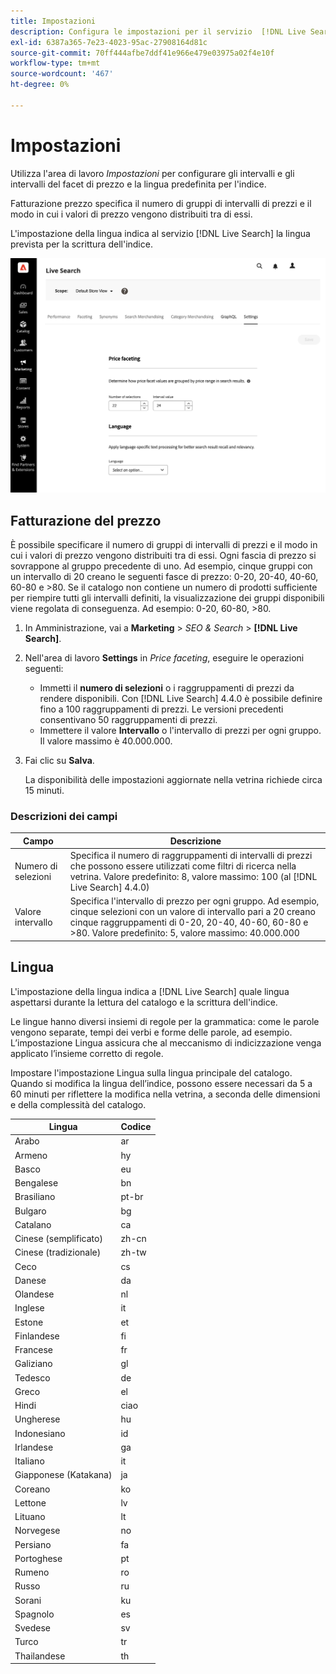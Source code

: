 ```yaml
---
title: Impostazioni
description: Configura le impostazioni per il servizio  [!DNL Live Search] .
exl-id: 6387a365-7e23-4023-95ac-27908164d81c
source-git-commit: 70ff444afbe7ddf41e966e479e03975a02f4e10f
workflow-type: tm+mt
source-wordcount: '467'
ht-degree: 0%

---
```


# Impostazioni

Utilizza l&#39;area di lavoro *Impostazioni* per configurare gli intervalli e gli intervalli del facet di prezzo e la lingua predefinita per l&#39;indice.

Fatturazione prezzo specifica il numero di gruppi di intervalli di prezzi e il modo in cui i valori di prezzo vengono distribuiti tra di essi.

L&#39;impostazione della lingua indica al servizio [!DNL Live Search] la lingua prevista per la scrittura dell&#39;indice.

![Impostazioni](assets/settings.png)

## Fatturazione del prezzo

È possibile specificare il numero di gruppi di intervalli di prezzi e il modo in cui i valori di prezzo vengono distribuiti tra di essi. Ogni fascia di prezzo si sovrappone al gruppo precedente di uno. Ad esempio, cinque gruppi con un intervallo di 20 creano le seguenti fasce di prezzo: 0-20, 20-40, 40-60, 60-80 e >80. Se il catalogo non contiene un numero di prodotti sufficiente per riempire tutti gli intervalli definiti, la visualizzazione dei gruppi disponibili viene regolata di conseguenza. Ad esempio: 0-20, 60-80, >80.

1. In Amministrazione, vai a **Marketing** > *SEO &amp; Search* > **[!DNL Live Search]**.
1. Nell&#39;area di lavoro **Settings** in *Price faceting*, eseguire le operazioni seguenti:
   * Immetti il **numero di selezioni** o i raggruppamenti di prezzi da rendere disponibili. Con [!DNL Live Search] 4.4.0 è possibile definire fino a 100 raggruppamenti di prezzi. Le versioni precedenti consentivano 50 raggruppamenti di prezzi.
   * Immettere il valore **Intervallo** o l&#39;intervallo di prezzi per ogni gruppo. Il valore massimo è 40.000.000.
1. Fai clic su **Salva**.

   La disponibilità delle impostazioni aggiornate nella vetrina richiede circa 15 minuti.

### Descrizioni dei campi

| Campo | Descrizione |
|--- |--- |
| Numero di selezioni | Specifica il numero di raggruppamenti di intervalli di prezzi che possono essere utilizzati come filtri di ricerca nella vetrina. Valore predefinito: 8, valore massimo: 100 (al [!DNL Live Search] 4.4.0) |
| Valore intervallo | Specifica l&#39;intervallo di prezzo per ogni gruppo. Ad esempio, cinque selezioni con un valore di intervallo pari a 20 creano cinque raggruppamenti di 0-20, 20-40, 40-60, 60-80 e >80. Valore predefinito: 5, valore massimo: 40.000.000 |

## Lingua

L&#39;impostazione della lingua indica a [!DNL Live Search] quale lingua aspettarsi durante la lettura del catalogo e la scrittura dell&#39;indice.

Le lingue hanno diversi insiemi di regole per la grammatica: come le parole vengono separate, tempi dei verbi e forme delle parole, ad esempio.
L’impostazione Lingua assicura che al meccanismo di indicizzazione venga applicato l’insieme corretto di regole.

Impostare l&#39;impostazione Lingua sulla lingua principale del catalogo. Quando si modifica la lingua dell’indice, possono essere necessari da 5 a 60 minuti per riflettere la modifica nella vetrina, a seconda delle dimensioni e della complessità del catalogo.

| Lingua | Codice |
|----|----|
| Arabo | ar |
| Armeno | hy |
| Basco | eu |
| Bengalese | bn |
| Brasiliano | pt-br |
| Bulgaro | bg |
| Catalano | ca |
| Cinese (semplificato) | zh-cn |
| Cinese (tradizionale) | zh-tw |
| Ceco | cs |
| Danese | da |
| Olandese | nl |
| Inglese | it |
| Estone | et |
| Finlandese | fi |
| Francese | fr |
| Galiziano | gl |
| Tedesco | de |
| Greco | el |
| Hindi | ciao |
| Ungherese | hu |
| Indonesiano | id |
| Irlandese | ga |
| Italiano | it |
| Giapponese (Katakana) | ja |
| Coreano | ko |
| Lettone | lv |
| Lituano | lt |
| Norvegese | no |
| Persiano | fa |
| Portoghese | pt |
| Rumeno | ro |
| Russo | ru |
| Sorani | ku |
| Spagnolo | es |
| Svedese | sv |
| Turco | tr |
| Thailandese | th |
